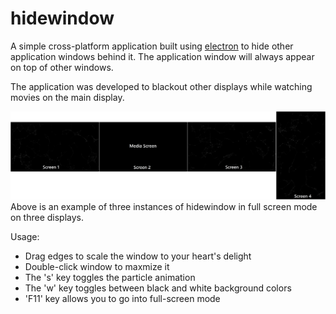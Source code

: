 # hidewindow

A simple cross-platform application built using [electron](https://electronjs.org/) to hide other application windows behind it.
The application window will always appear on top of other windows.

The application was developed to blackout other displays while watching movies on the main display.

![](sample_images/hidewindow_example_1.png)
Above is an example of three instances of hidewindow in full screen mode on three displays.

Usage:
* Drag edges to scale the window to your heart's delight
* Double-click window to maxmize it
* The 's' key toggles the particle animation
* The 'w' key toggles between black and white background colors
* 'F11' key allows you to go into full-screen mode
